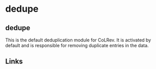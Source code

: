 # dedupe

## dedupe

This is the default deduplication module for CoLRev. It is activated by default and is responsible for removing duplicate entries in the data.

## Links
